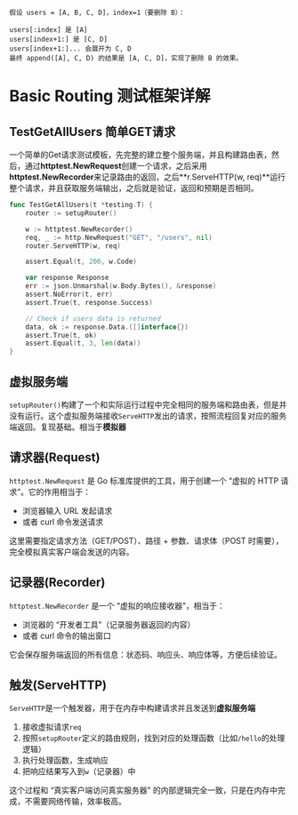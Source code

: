 ```golang
假设 users = [A, B, C, D]，index=1（要删除 B）：

users[:index] 是 [A]
users[index+1:] 是 [C, D]
users[index+1:]... 会展开为 C, D
最终 append([A], C, D) 的结果是 [A, C, D]，实现了删除 B 的效果。
```

# Basic Routing 测试框架详解

## TestGetAllUsers 简单GET请求

一个简单的Get请求测试模板，先完整的建立整个服务端，并且构建路由表，然后，通过**httptest.NewRequest**创建一个请求，之后采用**httptest.NewRecorder**来记录路由的返回，之后**r.ServeHTTP(w, req)**运行整个请求，并且获取服务端输出，之后就是验证，返回和预期是否相同。

```go
func TestGetAllUsers(t *testing.T) {
	router := setupRouter()

	w := httptest.NewRecorder()
	req, _ := http.NewRequest("GET", "/users", nil)
	router.ServeHTTP(w, req)

	assert.Equal(t, 200, w.Code)

	var response Response
	err := json.Unmarshal(w.Body.Bytes(), &response)
	assert.NoError(t, err)
	assert.True(t, response.Success)

	// Check if users data is returned
	data, ok := response.Data.([]interface{})
	assert.True(t, ok)
	assert.Equal(t, 3, len(data))
}
```



## 虚拟服务端

`setupRouter()`构建了一个和实际运行过程中完全相同的服务端和路由表，但是并没有运行。这个虚拟服务端接收`ServeHTTP`发出的请求，按照流程回复对应的服务端返回。复现基础。相当于**模拟器**

## 请求器(Request)

`httptest.NewRequest` 是 Go 标准库提供的工具，用于创建一个 “虚拟的 HTTP 请求”。它的作用相当于：

- 浏览器输入 URL 发起请求
- 或者 curl 命令发送请求

这里需要指定请求方法（GET/POST）、路径 + 参数、请求体（POST 时需要），完全模拟真实客户端会发送的内容。

## 记录器(Recorder)

`httptest.NewRecorder` 是一个 “虚拟的响应接收器”，相当于：

- 浏览器的 “开发者工具”（记录服务器返回的内容）
- 或者 curl 命令的输出窗口

它会保存服务端返回的所有信息：状态码、响应头、响应体等，方便后续验证。

## 触发(ServeHTTP)

`ServeHTTP`是一个触发器，用于在内存中构建请求并且发送到**虚拟服务端**

1. 接收虚拟请求`req`
2. 按照`setupRouter`定义的路由规则，找到对应的处理函数（比如`/hello`的处理逻辑）
3. 执行处理函数，生成响应
4. 把响应结果写入到`w`（记录器）中

这个过程和 “真实客户端访问真实服务器” 的内部逻辑完全一致，只是在内存中完成，不需要网络传输，效率极高。





